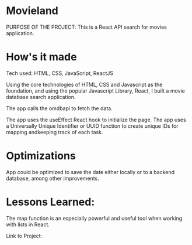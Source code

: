 #  Movieland

PURPOSE OF THE PROJECT: This is a React API search for movies application.

#  How's it made 

Tech used: HTML, CSS, JavaScript, ReactJS

Using the core technologies of HTML, CSS and Javascript as the foundation, and using the popular Javascript Library, React, I built a movie database search application.  

The app calls the omdbapi to fetch the data.

The app uses the useEffect React hook to initialize the page.  The app uses a Universally Unique Identifier or UUID function to create unique IDs for mapping andkeeping track of each task.

#  Optimizations

  App could be optimized to save the date either locally or to a backend database, among other improvements.

#  Lessons Learned:

The map function is an especially powerful and useful tool when working with lists in React.

Link to Project:    